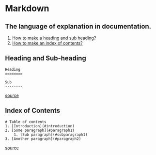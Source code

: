  Markdown
==========

 The language of explanation in documentation.
----------------------------------------------

1. [How to make a heading and sub heading?](#entry1)
2. [How to make an index of contents?](#entry2)

## Heading and Sub-heading<a name="entry1"></a>
```
Heading
========

Sub
--------
```
[source](https://www.markdownguide.org/cheat-sheet/)

## Index of Contents<a name="entry2"></a>
```
# Table of contents
1. [Introduction](#introduction)
2. [Some paragraph](#paragraph1)
    1. [Sub paragraph](#subparagraph1)
3. [Another paragraph](#paragraph2)
```
[source](https://stackoverflow.com/questions/11948245/markdown-to-create-pages-and-table-of-contents)
